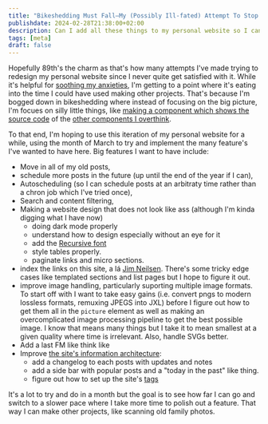 ```yaml
---
title: "Bikeshedding Must Fall—My (Possibly Ill-fated) Attempt To Stop Overthinking This Site And To Focus on More Important Things"
publishdate: 2024-02-28T21:38:00+02:00
description: Can I add all these things to my personal website so I can get it over and done with and focus on other things? Let's hope so.
tags: [meta]
draft: false
---
```


Hopefully 89th's the charm as that's how many attempts I've made trying to redesign my personal website since I never quite get satisfied with it. While it's helpful for [soothing my anxieties](/content/notes/worry-stone.md), I'm getting to a point where it's eating into the time I could have used making other projects. That's because I'm bogged down in bikeshedding where instead of focusing on the big picture, I'm focues on silly little things, like [making a component which shows the source code](/content/bikeshed/components/showFile.md) of the [other components I overthink](/content/bikeshed/components/_index.md).

To that end, I'm hoping to use this iteration of my personal website for a while, using the month of March to try and implement the many feature's I've wanted to have here. Big features I want to have include:

* Move in all of my old posts,
* schedule more posts in the future (up until the end of the year if I can),
* Autoscheduling (so I can schedule posts at an arbitraty time rather than a chron job which I've tried once),
* Search and content filtering,
* Making a website design that does not look like ass (although I'm kinda digging what I have now)
    * doing dark mode properly
    * understand how to design especially without an eye for it
    * add the [Recursive font](https://recursive.design)
    * style tables properly.
    * paginate links and micro sections.
* index the links on this site, a lá [Jim Neilsen](https://blog.jim-nielsen.com/2020/indexing-my-blogs-links/). There's some tricky edge cases like templated sections and list pages but I hope to figure it out.
* improve image handling, particularly suporting multiple image formats. To start off with I want to take easy gains (i.e. convert pngs to modern lossless formats, remuxing JPEGS into JXL) before I figure out how to get them all in the `picture` element as well as making an overcomplicated image processing pipeline to get the best possible image. I know that means many things but I take it to mean smallest at a given quality where time is irrelevant. Also, handle SVGs better.
* Add a last FM like think like 
* Improve [the site's information architecture](/content/notes/information-architecture-man.md):
    * add a changelog to each posts with updates and notes
    * add a side bar with popular posts and a "today in the past" like thing.
    * figure out how to set up the site's [tags](/content/tags/_index.md)

It's a lot to try and do in a month but the goal is to see how far I can go and switch to a slower pace where I take more time to polish out a feature. That way I can make other projects, like scanning old family photos.
